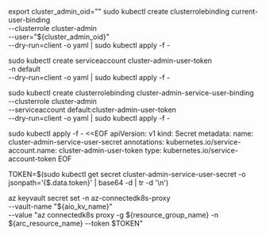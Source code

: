 export cluster_admin_oid=""
sudo kubectl create clusterrolebinding current-user-binding \
  --clusterrole cluster-admin \
  --user="${cluster_admin_oid}" \
  --dry-run=client -o yaml | sudo kubectl apply -f -
 
sudo kubectl create serviceaccount cluster-admin-user-token \
  -n default \
  --dry-run=client -o yaml | sudo kubectl apply -f -
 
sudo kubectl create clusterrolebinding cluster-admin-service-user-binding \
  --clusterrole cluster-admin \
  --serviceaccount default:cluster-admin-user-token \
  --dry-run=client -o yaml | sudo kubectl apply -f -
 
sudo kubectl apply -f - <<EOF
apiVersion: v1
kind: Secret
metadata:
  name: cluster-admin-service-user-secret
  annotations:
    kubernetes.io/service-account.name: cluster-admin-user-token
type: kubernetes.io/service-account-token
EOF
 
TOKEN=$(sudo kubectl get secret cluster-admin-service-user-secret -o jsonpath='{$.data.token}' | base64 -d | tr -d '\n')
 
az keyvault secret set -n az-connectedk8s-proxy \
  --vault-name "${aio_kv_name}" \
  --value "az connectedk8s proxy -g ${resource_group_name} -n ${arc_resource_name} --token $TOKEN"
